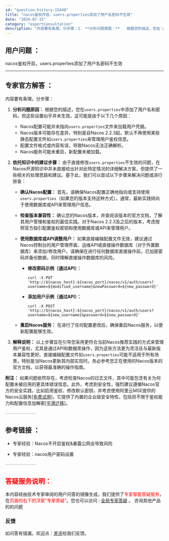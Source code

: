 ```yaml
---
id: "question-history-15448"
title: "nacos鉴权开启，users.properties添加了用户名密码不生效"
date: "2024-07-15"
category: "expertConsultation"
description: "内容要有条理，分步骤：1. **分析问题原因：**   根据您的描述，您在`users.properties`中添加了用户名和密码，但这些设置似乎并未生效。这可能是由于以下几个原因：   - Nacos配置可能并未指向`users.properties`文件来加载用户凭据。   - Nacos版本可"
---
```


## 用户问题 ： 
 nacos鉴权开启，users.properties添加了用户名密码不生效  

---------------
## 专家官方解答 ：

内容要有条理，分步骤：

1. **分析问题原因：**
   根据您的描述，您在`users.properties`中添加了用户名和密码，但这些设置似乎并未生效。这可能是由于以下几个原因：
   - Nacos配置可能并未指向`users.properties`文件来加载用户凭据。
   - Nacos版本可能存在差异，特别是自Nacos 2.2.3起，默认不再使用某些静态配置文件如`users.properties`来管理用户鉴权信息。
   - 配置文件格式或内容有误，导致Nacos无法正确解析。
   - Nacos服务可能未重启，新配置未被加载。

2. **依托知识中的建议步骤：**
   由于直接修改`users.properties`不生效的问题，在Nacos开源知识中并未直接给出针对此特定情况的详细解决方案，但提供了一些相关的处理思路和建议。基于此，我们可以尝试以下步骤来解决问题或进行排查：

   - **确认Nacos配置：** 首先，请确保Nacos配置正确地指向或支持使用`users.properties`（如果您的版本支持这种方式）。通常，最新实践倾向于使用数据库或API来管理用户信息。

   - **检查版本兼容性：** 确认您的Nacos版本，并查阅该版本的官方文档，了解其用户管理和鉴权的最佳实践。对于Nacos 2.2.3及之后的版本，考虑按照官方指引配置鉴权密钥和使用数据库或API来管理用户。

   - **使用数据库或API调整用户：** 如果直接编辑配置文件无效，建议通过Nacos控制台的用户管理界面、运维API或直接操作数据库（对于外置数据库）来添加/修改用户。请确保在进行任何数据库直接操作前，已加密密码并备份数据，同时理解直接操作数据库的风险。

     - **修改密码示例（通过API）：**
       ```shell
       curl -X PUT 'http://${nacos_host}:${nacos_port}/nacos/v1/auth/users?username=${modified_username}&newPassword=${new_password}'
       ```

     - **添加用户示例（通过API）：**
       ```shell
       curl -X POST 'http://${nacos_host}:${nacos_port}/nacos/v1/auth/users?username=${new_username}&password=${new_password}'
       ```

   - **重启Nacos服务：** 在进行了任何配置更改后，确保重启Nacos服务，以便新配置能够生效。

3. **解释说明：**
   以上步骤旨在引导您采用更符合当前Nacos推荐实践的方式来管理用户鉴权，尤其是通过API和数据库操作，因为这些方法更为灵活且与最新版本兼容性更好。直接编辑配置文件如`users.properties`可能不适用于所有场景，特别是当Nacos更新其内部实现时。务必参考您正在使用的Nacos版本的官方文档，以获得最准确的操作指南。

**附注：** 如果问题依然存在，考虑检查Nacos的日志文件，其中可能包含有关为何配置未被应用的更具体错误信息。此外，考虑到安全性，强烈建议遵循Nacos官方的安全实践，比如启用鉴权、修改默认密钥，并考虑使用阿里云MSE提供的Nacos云服务[[免费试用]](https://free.aliyun.com/?searchKey=nacos&spm=nacos.cloud.topbar.0.0.0)，它提供了内置的企业级安全特性，包括但不限于鉴权能力和配置信息加解密[[平滑迁移]](https://help.aliyun.com/zh/mse/user-guide/migrate-applications-from-self-managed-instances-to-mse-microservices-registry?spm=a2c4g.11186623.0.0.76e17b26TS1Abr)。


<font color="#949494">---------------</font> 


## 参考链接 ：

* 专家经验：Nacos不开启鉴权&暴露公网会导致风险 
 
 * 专家经验：nacos用户密码设置 


 <font color="#949494">---------------</font> 
 


## <font color="#FF0000">答疑服务说明：</font> 

本内容经由技术专家审阅的用户问答的镜像生成，我们提供了<font color="#FF0000">专家智能答疑服务</font>，在<font color="#FF0000">页面的右下的浮窗”专家答疑“</font>。您也可以访问 : [全局专家答疑](https://answer.opensource.alibaba.com/docs/intro) 。 咨询其他产品的的问题

### 反馈
如问答有错漏，欢迎点：[差评](https://ai.nacos.io/user/feedbackByEnhancerGradePOJOID?enhancerGradePOJOId=16228)给我们反馈。
